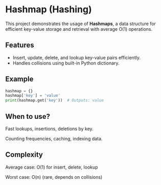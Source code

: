 # Hashmap (Hashing)

This project demonstrates the usage of **Hashmaps**, a data structure for efficient key-value storage and retrieval with average O(1) operations.

## Features
- Insert, update, delete, and lookup key-value pairs efficiently.
- Handles collisions using built-in Python dictionary.

## Example
```python
hashmap = {}
hashmap['key'] = 'value'
print(hashmap.get('key'))  # Outputs: value
```



## When to use?

Fast lookups, insertions, deletions by key.

Counting frequencies, caching, indexing data.



## Complexity

Average case: O(1) for insert, delete, lookup

Worst case: O(n) (rare, depends on collisions)


